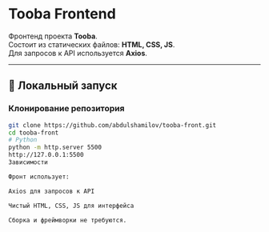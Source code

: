# Tooba Frontend

Фронтенд проекта **Tooba**.  
Состоит из статических файлов: **HTML, CSS, JS**.  
Для запросов к API используется **Axios**.

---

## 🚀 Локальный запуск

### Клонирование репозитория
```bash
git clone https://github.com/abdulshamilov/tooba-front.git
cd tooba-front
# Python
python -m http.server 5500
http://127.0.0.1:5500
Зависимости

Фронт использует:

Axios для запросов к API

Чистый HTML, CSS, JS для интерфейса

Сборка и фреймворки не требуются.
